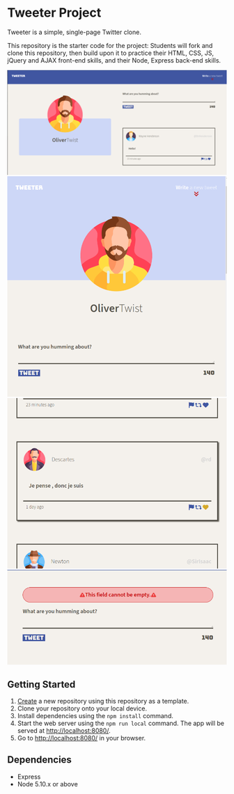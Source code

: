 # Tweeter Project

Tweeter is a simple, single-page Twitter clone.

This repository is the starter code for the project: Students will fork and clone this repository, then build upon it to practice their HTML, CSS, JS, jQuery and AJAX front-end skills, and their Node, Express back-end skills.

<div style="align-self: center;">
    <div>
        <img src="https://github.com/sfia-o/tweeter/blob/master/screenshots/desktop.png" alt="desktop" width="600" />
    </div>
    <div>
        <img src="https://github.com/sfia-o/tweeter/blob/master/screenshots/mobile.png" alt="mobile" width="600" />
    </div>
    <div>
        <img src="https://github.com/sfia-o/tweeter/blob/master/screenshots/hover.png" alt="hover" width="600" />
    </div>
    <div>
        <img src="https://github.com/sfia-o/tweeter/blob/master/screenshots/empty.png" alt="emptyfield" width="600" />
    </div>
</div>

## Getting Started

1. [Create](https://docs.github.com/en/repositories/creating-and-managing-repositories/creating-a-repository-from-a-template) a new repository using this repository as a template.
2. Clone your repository onto your local device.
3. Install dependencies using the `npm install` command.
3. Start the web server using the `npm run local` command. The app will be served at <http://localhost:8080/>.
4. Go to <http://localhost:8080/> in your browser.

## Dependencies

- Express
- Node 5.10.x or above

